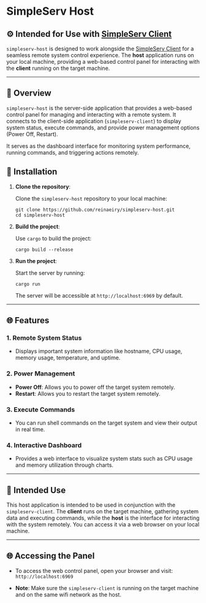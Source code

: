 # SimpleServ Host

## ⚙️ Intended for Use with [SimpleServ Client](https://github.com/reinaeiry/simpleserv-client)

`simpleserv-host` is designed to work alongside the [SimpleServ Client](https://github.com/reinaeiry/simpleserv-client) for a seamless remote system control experience. The **host** application runs on your local machine, providing a web-based control panel for interacting with the **client** running on the target machine. 

---

## 🚀 Overview

`simpleserv-host` is the server-side application that provides a web-based control panel for managing and interacting with a remote system. It connects to the client-side application (`simpleserv-client`) to display system status, execute commands, and provide power management options (Power Off, Restart).

It serves as the dashboard interface for monitoring system performance, running commands, and triggering actions remotely.

## 🔧 Installation

1. **Clone the repository**:

   Clone the `simpleserv-host` repository to your local machine:

   ```
   git clone https://github.com/reinaeiry/simpleserv-host.git
   cd simpleserv-host
   ```

2. **Build the project**:

   Use `cargo` to build the project:

   ```
   cargo build --release
   ```

3. **Run the project**:

   Start the server by running:

   ```
   cargo run
   ```

   The server will be accessible at `http://localhost:6969` by default.

---

## 🌐 Features

### 1. **Remote System Status**
   - Displays important system information like hostname, CPU usage, memory usage, temperature, and uptime.
   
### 2. **Power Management**
   - **Power Off**: Allows you to power off the target system remotely.
   - **Restart**: Allows you to restart the target system remotely.
   
### 3. **Execute Commands**
   - You can run shell commands on the target system and view their output in real time.

### 4. **Interactive Dashboard**
   - Provides a web interface to visualize system stats such as CPU usage and memory utilization through charts.

---

## 🧰 Intended Use

This host application is intended to be used in conjunction with the `simpleserv-client`. The **client** runs on the target machine, gathering system data and executing commands, while the **host** is the interface for interacting with the system remotely. You can access it via a web browser on your local machine.

---

## 🌐 Accessing the Panel

- To access the web control panel, open your browser and visit:  
  `http://localhost:6969`

- **Note**: Make sure the `simpleserv-client` is running on the target machine and on the same wifi network as the host.
